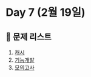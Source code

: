# Day 7 (2월 19일)

## 📖 문제 리스트
1. [캐시](https://school.programmers.co.kr/learn/courses/30/lessons/17680)
2. [기능개발]([https://school.programmers.co.kr/learn/courses/30/lessons/136798](https://school.programmers.co.kr/learn/courses/30/lessons/42586))
3. [모의고사](https://school.programmers.co.kr/learn/courses/30/lessons/42840)
